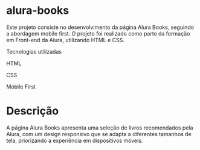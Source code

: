 # alura-books
Este projeto consiste no desenvolvimento da página Alura Books, seguindo a abordagem mobile first. O projeto foi realizado como parte da formação em Front-end da Alura, utilizando HTML e CSS.

Tecnologias utilizadas

HTML

CSS

Mobile First

# Descrição

A página Alura Books apresenta uma seleção de livros recomendados pela Alura, com um design responsivo que se adapta a diferentes tamanhos de tela, priorizando a experiência em dispositivos móveis.
